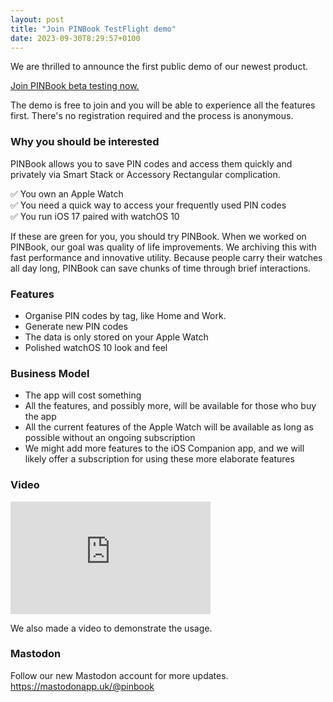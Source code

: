 ```yaml
---
layout: post
title: "Join PINBook TestFlight demo"
date: 2023-09-30T8:29:57+0100
---
```


We are thrilled to announce the first public demo of our newest product. 

[Join PINBook beta testing now.](https://testflight.apple.com/join/k5fOnkxq)

The demo is free to join and you will be able to experience all the features first. There's no registration required and the process is anonymous.

### Why you should be interested ###

PINBook allows you to save PIN codes and access them quickly and privately via Smart Stack or Accessory Rectangular complication.

✅ You own an Apple Watch  
✅ You need a quick way to access your frequently used PIN codes  
✅ You run iOS 17 paired with watchOS 10

If these are green for you, you should try PINBook. When we worked on PINBook, our goal was quality of life improvements. We archiving this with fast performance and innovative utility. Because people carry their watches all day long, PINBook can save chunks of time through brief interactions.

### Features ###

- Organise PIN codes by tag, like Home and Work.
- Generate new PIN codes
- The data is only stored on your Apple Watch
- Polished watchOS 10 look and feel

### Business Model ###

- The app will cost something
- All the features, and possibly more, will be available for those who buy the app
- All the current features of the Apple Watch will be available as long as possible without an ongoing subscription
- We might add more features to the iOS Companion app, and we will likely offer a subscription for using these more elaborate features

### Video ###
<iframe src="https://player.vimeo.com/video/869806875?badge=0&amp;autopause=0&amp;player_id=0&amp;app_id=58479" width="320" height="180" frameborder="0" allow="autoplay; fullscreen; picture-in-picture" title="PINBook Demo"></iframe>

We also made a video to demonstrate the usage.

### Mastodon ###
  
Follow our new Mastodon account for more updates. <https://mastodonapp.uk/@pinbook> 